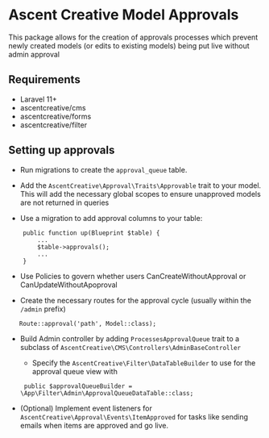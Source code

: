 # Ascent Creative Model Approvals

This package allows for the creation of approvals processes which prevent newly created models (or edits to existing models) being put live without admin approval

## Requirements
 - Laravel 11+
 - ascentcreative/cms
 - ascentcreative/forms
 - ascentcreative/filter


## Setting up approvals
 - Run migrations to create the `approval_queue` table.

 - Add the `AscentCreative\Approval\Traits\Approvable` trait to your model. This will add the necessary global scopes to ensure unapproved models are not returned in queries
   
 - Use a migration to add approval columns to your table:

```
    public function up(Blueprint $table) {
        ...
        $table->approvals();
        ...
    }
``` 

 - Use Policies to govern whether users CanCreateWithoutApproval or CanUpdateWithoutApoproval


 - Create the necessary routes for the approval cycle (usually within the `/admin` prefix)

 ```
    Route::approval('path', Model::class);
 ```

  - Build Admin controller by adding `ProcessesApprovalQueue` trait to a subclass of `AscentCreative\CMS\Controllers\AdminBaseController`
    - Specify the `AscentCreative\Filter\DataTableBuilder` to use for the approval queue view with
    ```
     public $approvalQueueBuilder = \App\Filter\Admin\ApprovalQueueDataTable::class;
    ```

  - (Optional) Implement event listeners for `AscentCreative\Approval\Events\ItemApproved` for tasks like sending emails when items are approved and go live.



